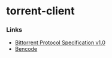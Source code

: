 # torrent-client

### Links
- [Bittorrent Protocol Specification v1.0](https://wiki.theory.org/BitTorrentSpecification#Bencoding)
- [Bencode](https://en.wikipedia.org/wiki/Bencode)